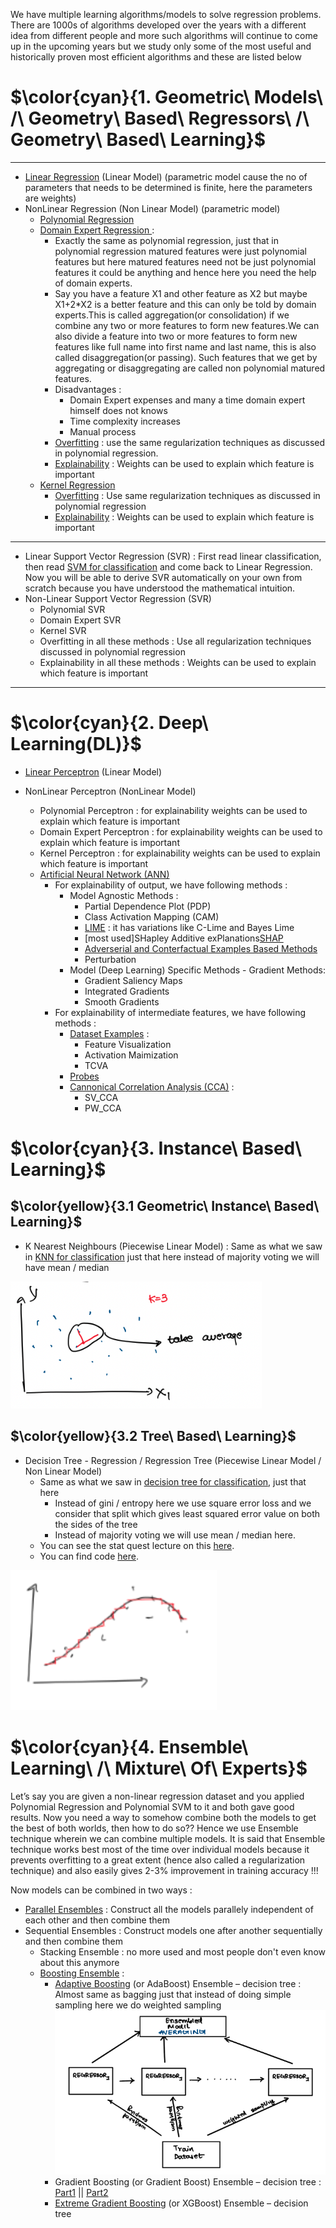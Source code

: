 We have multiple learning algorithms/models to solve regression problems. There are 1000s of algorithms developed over the years with a different idea from different people and more such algorithms will continue to come up in the upcoming years but we study only some of the most useful and historically proven most efficient algorithms and these are listed below

# $\color{cyan}{1. Geometric\ Models\ /\ Geometry\ Based\ Regressors\ /\ Geometry\ Based\ Learning}$
---
- [Linear Regression](https://levelup.gitconnected.com/unfolding-maths-for-linear-regression-part-1-simple-linear-regression-561d9e6182f0) (Linear Model) (parametric model cause the no of parameters that needs to be determined is finite, here the parameters are weights)
- NonLinear Regression (Non Linear Model) (parametric model)
    - [Polynomial Regression](https://levelup.gitconnected.com/unfolding-math-for-polynomial-non-linear-regression-7ad8f486d53a)
    - <u> Domain Expert Regression </u> : 
        - Exactly the same as polynomial regression, just that in polynomial regression matured features were just polynomial features but here matured features need not be just polynomial features it could be anything and hence here you need the help of domain experts.
        - Say you have a feature X1 and other feature as X2 but maybe X1+2*X2 is a better feature and this can only be told by domain experts.This is called aggregation(or consolidation) if we combine any two or more features to form new features.We can also divide a feature into two or more features to form new features like full name into first name and last name, this is also called disaggregation(or passing). Such features that we get by aggregating or disaggregating are called non polynomial matured features.
        - Disadvantages : 
            - Domain Expert expenses and many a time domain expert himself does not knows 
            - Time complexity increases
            - Manual process
        - <u>Overfitting</u> : use the same regularization techniques as discussed in polynomial regression.
        - <u>Explainability</u> : Weights can be used to explain which feature is important
    - [Kernel Regression](https://khetansarvesh.medium.com/kernel-regression-fc38027cc3f3)
        - <u>Overfitting</u> : Use same regularization techniques as discussed in polynomial regression
        - <u>Explainability</u> : Weights can be used to explain which feature is important
---
- Linear Support Vector Regression (SVR) : First read linear classification, then read [SVM for classification](https://levelup.gitconnected.com/support-vector-machine-svm-an-optimisation-mammoth-5daf3bc648ad#c5b0) and come back to Linear Regression. Now you will be able to derive SVR automatically on your own from scratch because you have understood the mathematical intuition.
-  Non-Linear Support Vector Regression (SVR)
    - Polynomial SVR
    - Domain Expert SVR
    - Kernel SVR
    - Overfitting in all these methods : Use all regularization techniques discussed in polynomial regression 
    - Explainability in all these methods : Weights can be used to explain which feature is important

---

# $\color{cyan}{2. Deep\ Learning(DL)}$

- [Linear Perceptron](https://khetansarvesh.medium.com/linear-perceptron-regression-10f6f1006afb) (Linear Model)

- NonLinear Perceptron (NonLinear Model)
  - Polynomial Perceptron : for explainability weights can be used to explain which feature is important
  - Domain Expert Perceptron : for explainability weights can be used to explain which feature is important
  - Kernel Perceptron : for explainability weights can be used to explain which feature is important
  - [Artificial Neural Network (ANN)](https://khetansarvesh.medium.com/artificial-neural-networks-anns-9ec2d198bbd8)
      - For explainability of output, we have following methods :
          - Model Agnostic Methods :
              - Partial Dependence Plot (PDP)
              - Class Activation Mapping (CAM)
              - [LIME](https://www.youtube.com/watch?v=d6j6bofhj2M) : it has variations like C-Lime and Bayes Lime
              - [most used]SHapley Additive exPlanations[SHAP](https://www.youtube.com/watch?v=9haIOplEIGM)
              - [Adverserial and Conterfactual Examples Based Methods](https://www.youtube.com/watch?v=UUZxRct8rIk)
              - Perturbation
          - Model (Deep Learning) Specific Methods - Gradient Methods:
              - Gradient Saliency Maps
              - Integrated Gradients
              - Smooth Gradients
      - For explainability of intermediate features, we have following methods :
          - [Dataset Examples](https://www.youtube.com/watch?v=y0-ISRhL4Ks&list=PLTx9yCaDlo1UN8ACYqzjq2tj2m2sVr3gB&index=3) :
              - Feature Visualization
              - Activation Maimization
              - TCVA
          - [Probes](https://www.youtube.com/watch?v=HJn-OTNLnoE&list=PLTx9yCaDlo1UN8ACYqzjq2tj2m2sVr3gB&index=4)
          - [Cannonical Correlation Analysis (CCA)](https://www.youtube.com/watch?v=u7Dvb_a1D-0&list=PLTx9yCaDlo1UN8ACYqzjq2tj2m2sVr3gB&index=6) : 
              - SV_CCA
              - PW_CCA




# $\color{cyan}{3. Instance\ Based\ Learning}$

## $\color{yellow}{3.1 Geometric\ Instance\ Based\ Learning}$
- K Nearest Neighbours (Piecewise Linear Model) : Same as what we saw in [KNN for classification](https://pub.towardsai.net/k-nearest-neighbours-knn-for-classification-da05a58d924b) just that here instead of majority voting we will have mean / median 

![Alt text](https://github.com/khetansarvesh/Tabular-Cross-Sectional-Modelling/blob/main/imgs/knn.png)

## $\color{yellow}{3.2 Tree\ Based\ Learning}$
- Decision Tree - Regression / Regression Tree (Piecewise Linear Model / Non Linear Model) 
    - Same as what we saw in [decision tree for classification](https://khetansarvesh.medium.com/decision-tree-classification-explained-909a2fbf5993), just that here
        - Instead of gini / entropy here we use square error loss and we consider that split which gives least squared error value on both the sides of the tree
        - Instead of majority voting we will use mean / median here. 
    - You can see the stat quest lecture on this [here](https://www.youtube.com/watch?v=g9c66TUylZ4).
    - You can find code [here](https://github.com/khetansarvesh/Tabular-Cross-Sectional-Modelling/blob/main/modelling/regression/Decision-Tree-Regression.ipynb).

![Alt text](https://github.com/khetansarvesh/Tabular-Cross-Sectional-Modelling/blob/main/imgs/tree_algo.png)


# $\color{cyan}{4. Ensemble\ Learning\ /\ Mixture\ Of\ Experts}$
Let’s say you are given a non-linear regression dataset and you applied Polynomial Regression and  Polynomial SVM to it and both gave good results. Now you need a way to somehow combine both the models to get the best of both worlds, then how to do so?? Hence we use Ensemble technique wherein we can combine multiple models. It is said that Ensemble technique works best most of the time over individual models because it prevents overfitting to a great extent (hence also called a regularization technique) and also easily gives 2-3% improvement in training accuracy !!!

Now models can be combined in two ways : 
- [Parallel Ensembles](https://levelup.gitconnected.com/parallel-regression-ensemblers-be8037854336) : Construct all the models parallely independent of each other and then combine them
- Sequential Ensembles : Construct models one after another sequentially and then combine them
  - Stacking Ensemble : no more used and most people don't even know about this anymore
  - [Boosting Ensemble](https://www.youtube.com/watch?v=SEekcR7wdBc) : 
    - [Adaptive Boosting](https://www.youtube.com/watch?v=NLRO1-jp5F8) (or AdaBoost) Ensemble – decision tree : Almost same as bagging just that instead of doing simple sampling here we do weighted sampling
    ![Alt text](https://github.com/khetansarvesh/Tabular-Cross-Sectional-Modelling/blob/main/imgs/adaboost.png)
    - Gradient Boosting (or Gradient Boost) Ensemble – decision tree : [Part1](https://www.youtube.com/watch?v=Nol1hVtLOSg) || [Part2](https://www.youtube.com/watch?v=Oo9q6YtGzvc)
    - [Extreme Gradient Boosting](https://www.youtube.com/watch?v=w-_vmVfpssg&t=116s) (or XGBoost) Ensemble – decision tree
